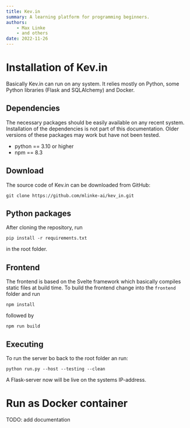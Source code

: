 ```yaml
---
title: Kev.in
summary: A learning platform for programming beginners.
authors:
    - Max Linke
    - and others
date: 2022-11-26
---
```


# Installation of Kev.in

Basically Kev.in can run on any system. It relies mostly on Python, some Python libraries (Flask and SQLAlchemy) and Docker.

## Dependencies

The necessary packages should be easily available on any recent system. Installation of the dependencies is not part of this documentation. Older versions of these packages may work but have not been tested.

- python == 3.10 or higher
- npm == 8.3

## Download

The source code of Kev.in can be downloaded from GitHub:

```
git clone https://github.com/mlinke-ai/kev_in.git
```

## Python packages

After cloning the repository, run

```
pip install -r requirements.txt
```

in the root folder.

## Frontend

The frontend is based on the Svelte framework which basically compiles static files at build time. To build the frontend change into the `frontend` folder and run

```
npm install
```

followed by

```
npm run build
```

## Executing

To run the server bo back to the root folder an run:
```
python run.py --host --testing --clean
```
A Flask-server now will be live on the systems IP-address.

# Run as Docker container

TODO: add documentation